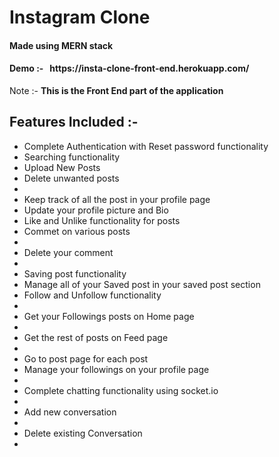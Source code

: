 <h1>Instagram Clone</h1>
<h4>Made using <strong>MERN</strong> stack </h4>
<h4><strong>Demo :-&nbsp;&nbsp;&nbsp;</strong>https://insta-clone-front-end.herokuapp.com/</h4> 
Note :-  <strong> This is the Front End part of the application </strong>
<h2>Features Included :- </h2>
<ul> 
 <li> Complete Authentication with Reset password functionality  </li> 
 <li> Searching functionality </li>
 <li> Upload New Posts </li>  
 <li> Delete unwanted posts <li>
 <li> Keep track of all the post in your profile page  </li>
 <li> Update your profile picture and Bio  </li> 
 <li> Like and Unlike functionality for posts  </li> 
 <li> Commet on various posts  <li>
 <li> Delete your comment <li>
 <li> Saving post functionality</li>
 <li> Manage all of your Saved post in your saved post section</li>
 <li> Follow and Unfollow functionality <li>
 <li> Get your Followings posts on Home page<li>
 <li> Get the rest of posts on Feed page <li>
 <li> Go to post page for each post </li>
 <li> Manage your followings on your profile page <li>
 <li> Complete chatting functionality using socket.io <li>
 <li> Add new conversation <li>
 <li> Delete existing Conversation <li>
</ui>
